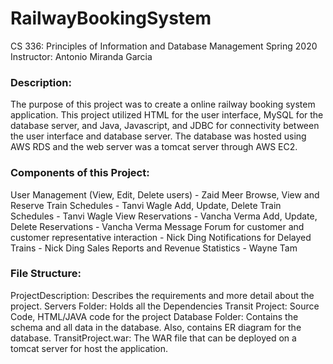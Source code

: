 # RailwayBookingSystem
CS 336: Principles of Information and Database Management 
Spring 2020 
Instructor: Antonio Miranda Garcia

### Description: 
The purpose of this project was to create a online railway booking system application. This project utilized HTML for the user interface, MySQL for the database server, and Java, Javascript, and JDBC for connectivity between the user interface and database server. The database was hosted using AWS RDS and the web server was a tomcat server through AWS EC2. 

### Components of this Project:
User Management (View, Edit, Delete users) - Zaid Meer
Browse, View and Reserve Train Schedules - Tanvi Wagle
Add, Update, Delete Train Schedules - Tanvi Wagle
View Reservations - Vancha Verma
Add, Update, Delete Reservations - Vancha Verma
Message Forum for customer and customer representative interaction - Nick Ding
Notifications for Delayed Trains - Nick Ding
Sales Reports and Revenue Statistics - Wayne Tam

### File Structure:
ProjectDescription: Describes the requirements and more detail about the project.
Servers Folder: Holds all the Dependencies
Transit Project: Source Code, HTML/JAVA code for the project
Database Folder: Contains the schema and all data in the database. Also, contains ER diagram for the database. 
TransitProject.war: The WAR file that can be deployed on a tomcat server for host the application.
